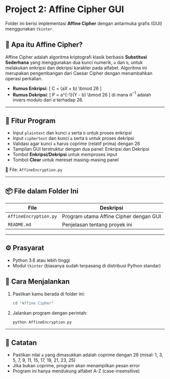 # Project 2: Affine Cipher GUI

Folder ini berisi implementasi **Affine Cipher** dengan antarmuka grafis (GUI) menggunakan `tkinter`.

## 🧠 Apa itu Affine Cipher?

Affine Cipher adalah algoritma kriptografi klasik berbasis **Substitusi Sederhana** yang menggunakan dua kunci numerik, `a` dan `b`, untuk melakukan enkripsi dan dekripsi karakter pada alfabet. Algoritma ini merupakan pengembangan dari Caesar Cipher dengan menambahkan operasi perkalian.

- **Rumus Enkripsi**:
  \[
    C = (aX + b) \bmod 26
  \]
- **Rumus Dekripsi**:
  \[
    P = a^{-1}(Y - b) \bmod 26
  \]
  di mana $a^{-1}$ adalah invers modulo dari $a$ terhadap 26.

---
## 🧩 Fitur Program

- Input `plaintext` dan kunci `a` serta `b` untuk proses enkripsi
- Input `ciphertext` dan kunci `a` serta `b` untuk proses dekripsi
- Validasi agar kunci `a` harus coprime (relatif prima) dengan 26
- Tampilan GUI terstruktur dengan dua panel: Enkripsi dan Dekripsi
- Tombol **Enkripsi/Dekripsi** untuk memproses input
- Tombol **Clear** untuk mereset masing-masing panel

📄 File: `AffineEncryption.py`

---
## 📦 File dalam Folder Ini

| File                | Deskripsi                                      |
|---------------------|------------------------------------------------|
| `AffineEncryption.py` | Program utama Affine Cipher dengan GUI         |
| `README.md`         | Penjelasan tentang proyek ini                  |

---
## ⚙️ Prasyarat

- Python 3.6 atau lebih tinggi  
- Modul `tkinter` (biasanya sudah terpasang di distribusi Python standar)

## 🚀 Cara Menjalankan

1. Pastikan kamu berada di folder ini:
   ```bash
   cd "Affine Cipher"
   ```
2. Jalankan program dengan perintah:
   ```bash
   python AffineEncryption.py
   ```

---

## 📝 Catatan
- Pastikan nilai `a` yang dimasukkan adalah coprime dengan 26 (misal: 1, 3, 5, 7, 9, 11, 15, 17, 19, 21, 23, 25)
- Jika bukan coprime, program akan menampilkan pesan error
- Program ini hanya mendukung alfabet A-Z (case-insensitive)
